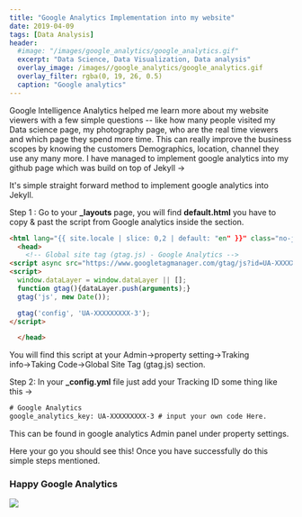 ```yaml
---
title: "Google Analytics Implementation into my website"
date: 2019-04-09
tags: [Data Analysis]
header:
  #image: "/images/google_analytics/google_analytics.gif"
  excerpt: "Data Science, Data Visualization, Data analysis"
  overlay_image: /images//google_analytics/google_analytics.gif
  overlay_filter: rgba(0, 19, 26, 0.5)
  caption: "Google analytics"
---
```


Google Intelligence Analytics helped me learn more about my website viewers with a few simple questions -- like how many people visited my Data science page, my photography page, who are the real time viewers and which page they spend more time. This can really improve the business scopes by knowing the customers Demographics, location, channel they use any many more. I have managed to implement google analytics into my github page which was build on top of Jekyll →

It's simple straight forward method to implement google analytics into Jekyll.

Step 1 : Go to your **_layouts** page, you will find **default.html** you have to copy & past the script from Google analytics inside the <head> section.

```html
<html lang="{{ site.locale | slice: 0,2 | default: "en" }}" class="no-js">
  <head>
    <!-- Global site tag (gtag.js) - Google Analytics -->
<script async src="https://www.googletagmanager.com/gtag/js?id=UA-XXXXXXXXX-3"></script>
<script>
  window.dataLayer = window.dataLayer || [];
  function gtag(){dataLayer.push(arguments);}
  gtag('js', new Date());

  gtag('config', 'UA-XXXXXXXXX-3');
</script>

  </head>
```
You will find this script at your Admin→property setting→Traking info→Taking Code→Global Site Tag (gtag.js) section.  

Step 2: In your **_config.yml** file just add your Tracking ID some thing like this →

```html
# Google Analytics
google_analytics_key: UA-XXXXXXXXX-3 # input your own code Here.

```

This can be found in google analytics Admin panel under property settings.

Here your go you should see this! Once you have successfully do this simple steps mentioned.

### Happy Google Analytics

<img src="{{ site.url }}{{ site.baseurl }}/images/google_analytics/google_analytics.gif">
